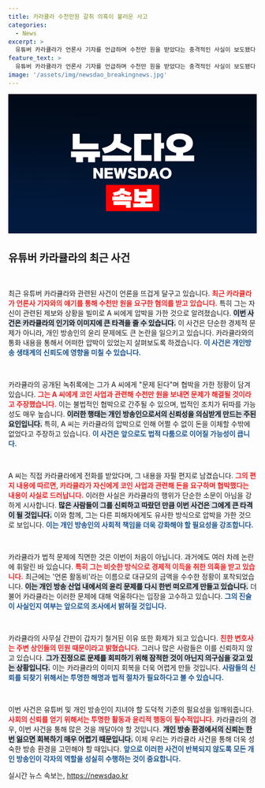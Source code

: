 ```yaml
---
title: 카라큘라 수천만원 갈취 의혹이 불러온 사고
categories:
  - News
excerpt: >
  유튜버 카라큘라가 언론사 기자를 언급하며 수천만 원을 받았다는 충격적인 사실이 보도됐다. 그는 제보를 빌미로 협박하고, 현금으로 거액을 요구하는 등 범법 행위에 연루된 것으로 드러났다. 진실은 과연 무엇일까?
feature_text: >
  유튜버 카라큘라가 언론사 기자를 언급하며 수천만 원을 받았다는 충격적인 사실이 보도됐다. 그는 제보를 빌미로 협박하고, 현금으로 거액을 요구하는 등 범법 행위에 연루된 것으로 드러났다. 진실은 과연 무엇일까?
image: '/assets/img/newsdao_breakingnews.jpg'
---
```


<p><img src="/assets/img/newsdao_breakingnews.jpg" alt="ranknews 속보" /></p>

<h2 data-ke-size="size26">유튜버 카라큘라의 최근 사건</h2>

<p data-ke-size="size16">&nbsp;</p>

<p>최근 유튜버 카라큘라와 관련된 사건이 언론을 뜨겁게 달구고 있습니다. <b><span style="color: #ee2323;">최근 카라큘라가 언론사 기자와의 얘기를 통해 수천만 원을 요구한 혐의를 받고 있습니다.</span></b> 특히 그는 자신이 관련된 제보와 상황을 빌미로 A 씨에게 압박을 가한 것으로 알려졌습니다. <b><span style="background-color: #21538527;">이번 사건은 카라큘라의 인기와 이미지에 큰 타격을 줄 수 있습니다.</span></b> 이 사건은 단순한 경제적 문제가 아니라, 개인 방송인의 윤리 문제에도 큰 논란을 일으키고 있습니다. 카라큘라와의 통화 내용을 통해서 어떠한 압박이 있었는지 살펴보도록 하겠습니다. <b><span style="color: #1a5490;">이 사건은 개인방송 생태계의 신뢰도에 영향을 미칠 수 있습니다.</span></b></p>

<p data-ke-size="size16">&nbsp;</p>

<p>카라큘라의 공개된 녹취록에는 그가 A 씨에게 "문제 된다"며 협박을 가한 정황이 담겨 있습니다. <b><span style="color: #ee2323;">그는 A 씨에게 코인 사업과 관련해 수천만 원을 보내면 문제가 해결될 것이라고 주장했습니다.</span></b> 이는 불법적인 협박으로 간주될 수 있으며, 법적인 조치가 뒤따를 가능성도 매우 높습니다. <b><span style="background-color: #21538527;">이러한 행태는 개인 방송인으로서의 신뢰성을 의심받게 만드는 주된 요인입니다.</span></b> 특히, A 씨는 카라큘라의 압박으로 인해 어쩔 수 없이 돈을 이체할 수밖에 없었다고 주장하고 있습니다. <b><span style="color: #1a5490;">이 사건은 앞으로도 법적 다툼으로 이어질 가능성이 큽니다.</span></b></p>

<p data-ke-size="size16">&nbsp;</p>

<p>A 씨는 직접 카라큘라에게 전화를 받았다며, 그 내용을 자필 편지로 남겼습니다. <b><span style="color: #ee2323;">그의 편지 내용에 따르면, 카라큘라가 자신에게 코인 사업과 관련해 돈을 요구하며 협박했다는 내용이 사실로 드러납니다.</span></b> 이러한 사실은 카라큘라의 행위가 단순한 소문이 아님을 강하게 시사합니다. <b><span style="background-color: #21538527;">많은 사람들이 그를 신뢰하고 따랐던 만큼 이번 사건은 그에게 큰 타격이 될 것입니다.</span></b> 이와 함께, 그는 다른 피해자에게도 유사한 방식으로 압박을 가한 것으로 보입니다. <b><span style="color: #1a5490;">이는 개인 방송인의 사회적 책임을 더욱 강화해야 할 필요성을 강조합니다.</span></b></p>

<p data-ke-size="size16">&nbsp;</p>

<p>카라큘라가 법적 문제에 직면한 것은 이번이 처음이 아닙니다. 과거에도 여러 차례 논란에 휘말린 바 있습니다. <b><span style="color: #ee2323;">특히 그는 비슷한 방식으로 경제적 이득을 취한 의혹을 받고 있습니다.</span></b> 최근에는 '언론 활동비'라는 이름으로 대규모의 금액을 수수한 정황이 포착되었습니다. <b><span style="background-color: #21538527;">이는 개인 방송 산업 내에서의 윤리 문제를 다시 한번 떠오르게 만들고 있습니다.</span></b> 더불어 카라큘라는 이러한 문제에 대해 억울하다는 입장을 고수하고 있습니다. <b><span style="color: #1a5490;">그의 진술이 사실인지 여부는 앞으로의 조사에서 밝혀질 것입니다.</span></b></p>

<p data-ke-size="size16">&nbsp;</p>

<p>카라큘라의 사무실 간판이 갑자기 철거된 이유 또한 화제가 되고 있습니다. <b><span style="color: #ee2323;">친한 변호사는 주변 상인들의 민원 때문이라고 밝혔습니다.</span></b> 그러나 많은 사람들은 이를 신뢰하지 않고 있습니다. <b><span style="background-color: #21538527;">그가 진정으로 문제를 회피하기 위해 잠적한 것이 아닌지 의구심을 갖고 있는 상황입니다.</span></b> 이는 카라큘라의 이미지 회복을 더욱 어렵게 만들 것입니다. <b><span style="color: #1a5490;">사람들의 신뢰를 되찾기 위해서는 투명한 해명과 법적 절차가 필요하다고 볼 수 있습니다.</span></b></p>

<p data-ke-size="size16">&nbsp;</p>

<p>이번 사건은 유튜버 및 개인 방송인이 지녀야 할 도덕적 기준의 필요성을 일깨워줍니다. <b><span style="color: #ee2323;">사회의 신뢰를 얻기 위해서는 투명한 활동과 윤리적 행동이 필수적입니다.</span></b> 카라큘라의 경우, 이번 사건을 통해 많은 것을 깨달아야 할 것입니다. <b><span style="background-color: #21538527;">개인 방송 환경에서의 신뢰는 한번 잃으면 회복하기 매우 어렵기 때문입니다.</span></b> 이제 우리는 카라큘라 사건을 통해 더욱 성숙한 방송 환경을 고민해야 할 때입니다. <b><span style="color: #1a5490;">앞으로 이러한 사건이 반복되지 않도록 모든 개인 방송인이 각자의 역할을 성실히 수행하는 것이 중요합니다.</span></b></p>
실시간 뉴스 속보는, <a href="https://newsdao.kr" rel="dofollow">https://newsdao.kr</a>


